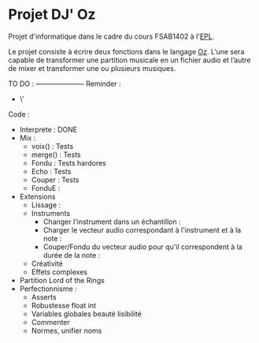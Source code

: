 Projet DJ' Oz 
=============

Projet d'informatique dans le cadre du cours FSAB1402 à l'[EPL](http://www.uclouvain.be/epl.html). 

Le projet consiste à écrire deux fonctions dans le langage [Oz](https://en.wikipedia.org/wiki/Oz_(programming_language)). 
L’une sera capable de transformer une partition musicale en un fichier audio et 
l’autre de mixer et transformer une ou plusieurs musiques.

TO DO :
———————
Reminder :
* \’


Code :
* Interprete : DONE
* Mix :
	* voix() : Tests
	* merge() : Tests
	* Fondu : Tests hardores
	* Echo : Tests
	* Couper : Tests
	* FonduE :
* Extensions
    * Lissage :
    * Instruments
       * Changer l'instrument dans un échantillon :
       * Charger le vecteur audio correspondant à l'instrument et à la note :
       * Couper/Fondu du vecteur audio pour qu'il correspondent à la durée de la note :
    * Créativité
    * Effets complexes
* Partition Lord of the Rings
* Perfectionnisme :
	* Asserts
	* Robustesse float int
	* Variables globales beauté lisibilité
	* Commenter
	* Normes, unifier noms


